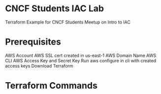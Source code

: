 # CNCF Students IAC Lab
Terraform Example for CNCF Students Meetup on Intro to IAC

# Prerequisites
AWS Account
AWS SSL cert created in us-east-1
AWS Domain Name
AWS CLI
AWS Access Key and Secret Key
Run aws configure in cli with created access keys
Download Terraform

# Terraform Commands
